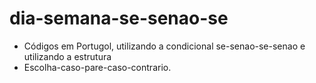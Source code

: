 # dia-semana-se-senao-se
- Códigos em Portugol, utilizando a condicional se-senao-se-senao e utilizando a estrutura
- Escolha-caso-pare-caso-contrario. 
